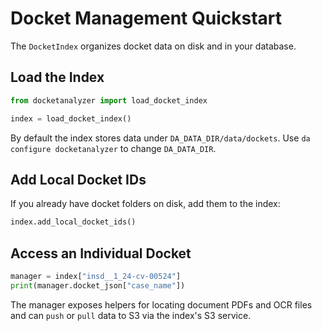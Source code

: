 # Docket Management Quickstart

The `DocketIndex` organizes docket data on disk and in your database.

## Load the Index

```python
from docketanalyzer import load_docket_index

index = load_docket_index()
```

By default the index stores data under `DA_DATA_DIR/data/dockets`. Use `da configure docketanalyzer` to change `DA_DATA_DIR`.

## Add Local Docket IDs

If you already have docket folders on disk, add them to the index:

```python
index.add_local_docket_ids()
```

## Access an Individual Docket

```python
manager = index["insd__1_24-cv-00524"]
print(manager.docket_json["case_name"])
```

The manager exposes helpers for locating document PDFs and OCR files and can `push` or `pull` data to S3 via the index's S3 service.
